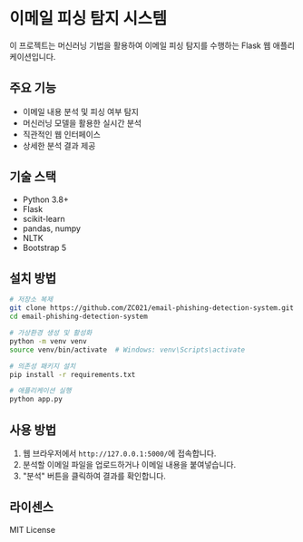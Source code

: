 # 이메일 피싱 탐지 시스템

이 프로젝트는 머신러닝 기법을 활용하여 이메일 피싱 탐지를 수행하는 Flask 웹 애플리케이션입니다.

## 주요 기능

- 이메일 내용 분석 및 피싱 여부 탐지
- 머신러닝 모델을 활용한 실시간 분석
- 직관적인 웹 인터페이스
- 상세한 분석 결과 제공

## 기술 스택

- Python 3.8+
- Flask
- scikit-learn
- pandas, numpy
- NLTK
- Bootstrap 5

## 설치 방법

```bash
# 저장소 복제
git clone https://github.com/ZC021/email-phishing-detection-system.git
cd email-phishing-detection-system

# 가상환경 생성 및 활성화
python -m venv venv
source venv/bin/activate  # Windows: venv\Scripts\activate

# 의존성 패키지 설치
pip install -r requirements.txt

# 애플리케이션 실행
python app.py
```

## 사용 방법

1. 웹 브라우저에서 `http://127.0.0.1:5000/`에 접속합니다.
2. 분석할 이메일 파일을 업로드하거나 이메일 내용을 붙여넣습니다.
3. "분석" 버튼을 클릭하여 결과를 확인합니다.

## 라이센스

MIT License